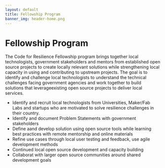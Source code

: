 ```yaml
---
layout: default
title: Fellowship Program 
banner_img: header-home.png
---
```


Fellowship Program
==================

The Code for Resilience Fellowship program brings together local technologists, government stakeholders and mentors from established open source projects to create locally relevant solutions while strengthening local capacity in using and contributing to upstream projects. The goal is to identify and challenge local technologists to understand the technical challenges facing government agencies and work together to build solutions that leverageexisting open source projects to deliver local services.

* Identify and recruit local technologists from Universities, Maker/Fab Labs and startups who are motivated to solve resilience challenges in their country.
* Identify and document Problem Statements with government stakeholders
* Define aand develop solution using open source tools while learning best practices with remote mentorship and online materials
* Refine use cases through local user testing and feedback, use agile development methods
* Continued local open source development and capacity building
* Collaborat with larger open source communities around shared development goals
